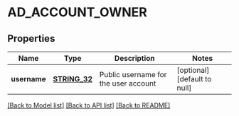 # AD_ACCOUNT_OWNER

## Properties
Name | Type | Description | Notes
------------ | ------------- | ------------- | -------------
**username** | [**STRING_32**](STRING_32.md) | Public username for the user account | [optional] [default to null]

[[Back to Model list]](../README.md#documentation-for-models) [[Back to API list]](../README.md#documentation-for-api-endpoints) [[Back to README]](../README.md)


